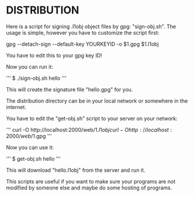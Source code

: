 DISTRIBUTION
============
Here is a script for signing .l1obj object files by gpg: "sign-obj.sh".
The usage is simple, however you have to customize the script first:

gpg --detach-sign --default-key YOURKEYID -o $1.gpg $1.l1obj

You have to edit this to your gpg key ID!

Now you can run it:

'''
$ ./sign-obj.sh hello
'''

This will create the signature file "hello.gpg" for you.

The distribution directory can be in your local network or somewhere in the internet.

You have to edit the "get-obj.sh" script to your server on your network:

'''
curl -O http://localhost:2000/web/$1.l1obj
curl -O http://localhost:2000/web/$1.gpg
'''

Now you can use it:

'''
$ get-obj.sh hello
'''

This will download "hello.l1obj" from the server and run it.

This scripts are useful if you want to make sure your programs are not modified by someone else and maybe do some hosting of programs.
